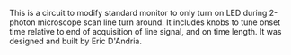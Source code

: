 This is a circuit to modify standard monitor to only turn on LED during 2-photon microscope scan line turn around. It includes knobs to tune onset time relative to end of acquisition of line signal, and on time length. It was designed and built by Eric D'Andria.
